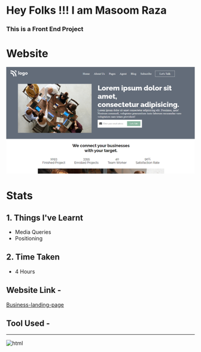 # Hey Folks !!! I am Masoom Raza    
### This is a Front End Project 
# Website
![Developer-Page](./final.png)
# Stats 
## 1. Things I've Learnt 
  - Media Queries
  - Positioning
## 2. Time Taken
- 4 Hours 
## Website Link -
[Business-landing-page](https://razamasoom-business-landing-page.netlify.app)
## Tool Used - 
---
![html](https://img.shields.io/badge/HTML-CSS-blue)
